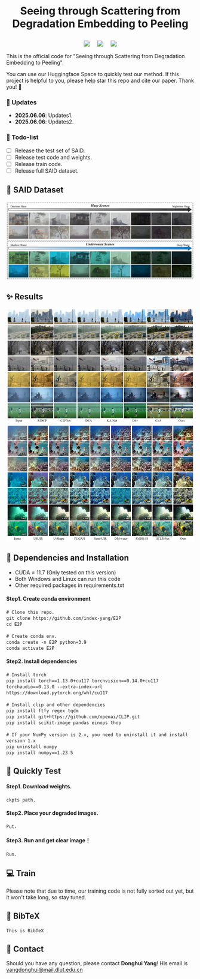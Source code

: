 # <p align=center> Seeing through Scattering from Degradation Embedding to Peeling </p>

<p align=center>
<a href='https://index-yang.github.io/E2P'><img src='https://img.shields.io/badge/Paper-arxiv-b31b1b.svg'></a> &nbsp;&nbsp;&nbsp;
<a href='https://index-yang.github.io/E2P'><img src='https://img.shields.io/badge/Project page-E2P-1bb41b.svg'></a> &nbsp;&nbsp;&nbsp;
<a href='https://huggingface.co/spaces/IndexYang/E2P-space'><img src='https://img.shields.io/badge/Space-Huggingface-ffd700.svg'></a>
</p>


This is the official code for "Seeing through Scattering from Degradation Embedding to Peeling".

You can use our Huggingface Space to quickly test our method. If this project is helpful to you, please help star this repo and cite our paper. Thank you! 🙏



### :mega: Updates
- **2025.06.06**: Updates1.
- **2025.06.06**: Updates2.
<!-- ### :sparkles: Highlights: 
- SAID 
- E2P
- SOTA -->
### :page_facing_up: Todo-list
- [ ] Release the test set of SAID.
- [ ] Release test code and weights.
- [ ] Release train code.
- [ ] Release full SAID dataset.

## :rocket: SAID Dataset   
<!-- We will be made this dataset public as soon as possible! -->
<img src='./figures/dataset.png'>

## :sparkles: Results
<!-- This is Results. -->
<img src='./figures/result1.png'>
<img src='./figures/result2.png'>

## :wrench: Dependencies and Installation
- CUDA = 11.7 (Only tested on this version)
- Both Windows and Linux can run this code
- Other required packages in requirements.txt
#### Step1. Create conda environment
```
# Clone this repo.
git clone https://github.com/index-yang/E2P
cd E2P

# Create conda env.
conda create -n E2P python=3.9
conda activate E2P
```
#### Step2. Install dependencies
```
# Install torch
pip install torch==1.13.0+cu117 torchvision==0.14.0+cu117 torchaudio==0.13.0 --extra-index-url https://download.pytorch.org/whl/cu117

# Install clip and other dependencies
pip install ftfy regex tqdm
pip install git+https://github.com/openai/CLIP.git
pip install scikit-image pandas einops thop

# If your NumPy version is 2.x, you need to uninstall it and install version 1.x
pip uninstall numpy
pip install numpy==1.23.5
```

    
## :runner: Quickly Test
<!-- ### Step1: Config Environment.
    Config. -->
#### Step1. Download weights.
    ckpts path.
#### Step2. Place your degraded images.
    Put.
#### Step3. Run and get clear image！
    Run.


## :computer: Train
<!-- ### Train the Degradation Embedding
### Train the Degradation Peeling Network -->
Please note that due to time, our training code is not fully sorted out yet, but it won't take long, so stay tuned.

## :book: BibTeX
    This is BibTeX

## :email: Contact
Should you have any question, please contact **Donghui Yang**! His email is yangdonghui@mail.dlut.edu.cn
